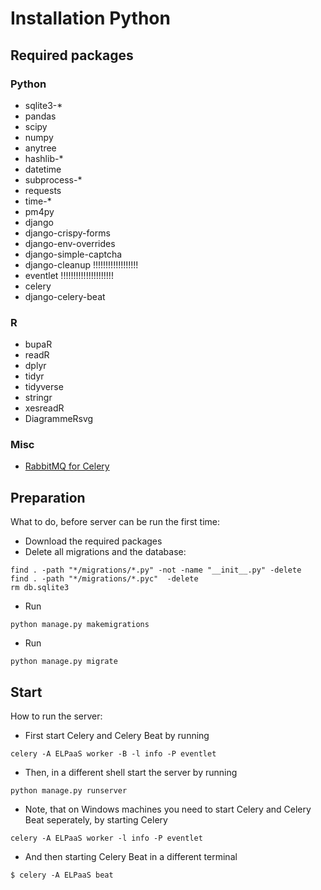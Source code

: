 # Installation Python

## Required packages

### Python

* sqlite3-*
* pandas
* scipy
* numpy
* anytree
* hashlib-*
* datetime
* subprocess-*
* requests
* time-*
* pm4py
* django
* django-crispy-forms
* django-env-overrides
* django-simple-captcha
* django-cleanup !!!!!!!!!!!!!!!!!!
* eventlet !!!!!!!!!!!!!!!!!!!!!
* celery
* django-celery-beat

### R

* bupaR
* readR
* dplyr
* tidyr
* tidyverse
* stringr
* xesreadR
* DiagrammeRsvg

### Misc
* [RabbitMQ for Celery](https://www.rabbitmq.com/)

## Preparation

What to do, before server can be run the first time:

* Download the required packages
* Delete all migrations and the database:
```
find . -path "*/migrations/*.py" -not -name "__init__.py" -delete
find . -path "*/migrations/*.pyc"  -delete
rm db.sqlite3
```

* Run
```
python manage.py makemigrations
```
* Run
```
python manage.py migrate
```

## Start
How to run the server:
* First start Celery and Celery Beat by running
```
celery -A ELPaaS worker -B -l info -P eventlet
```
* Then, in a different shell start the server by running
```
python manage.py runserver
```

* Note, that on Windows machines you need to start Celery and Celery Beat seperately, by starting Celery
```
celery -A ELPaaS worker -l info -P eventlet
```
* And then starting Celery Beat in a different terminal
```
$ celery -A ELPaaS beat
```
